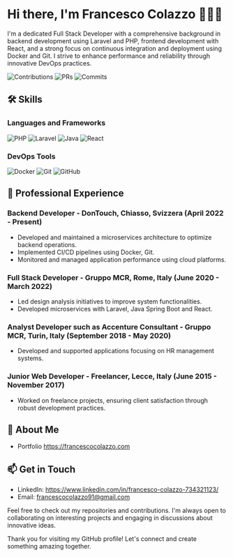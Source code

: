 # Hi there, I'm Francesco Colazzo 👋👨‍💻

I'm a dedicated Full Stack Developer with a comprehensive background in backend development using Laravel and PHP, frontend development with React, and a strong focus on continuous integration and deployment using Docker and Git. I strive to enhance performance and reliability through innovative DevOps practices.

![Contributions](https://badges.strrl.dev/contributions/all/francescocolazzo)
![PRs](https://badges.strrl.dev/prs/all/francescocolazzo)
![Commits](https://badges.strrl.dev/commits/all/francescocolazzo)

## 🛠️ Skills

### Languages and Frameworks
![PHP](https://img.shields.io/badge/PHP-777BB4?style=for-the-badge&logo=php&logoColor=white)
![Laravel](https://img.shields.io/badge/Laravel-FF2D20?style=for-the-badge&logo=laravel&logoColor=white)
![Java](https://img.shields.io/badge/Java-007396?style=for-the-badge&logo=java&logoColor=white)
![React](https://img.shields.io/badge/React-61DAFB?style=for-the-badge&logo=react&logoColor=white)

### DevOps Tools
![Docker](https://img.shields.io/badge/Docker-2496ED?style=for-the-badge&logo=docker&logoColor=white)
![Git](https://img.shields.io/badge/Git-F05032?style=for-the-badge&logo=git&logoColor=white)
![GitHub](https://img.shields.io/badge/GitHub-181717?style=for-the-badge&logo=github&logoColor=white)

## 💼 Professional Experience

### Backend Developer - DonTouch, Chiasso, Svizzera (April 2022 - Present)
- Developed and maintained a microservices architecture to optimize backend operations.
- Implemented CI/CD pipelines using Docker, Git.
- Monitored and managed application performance using cloud platforms.

### Full Stack Developer - Gruppo MCR, Rome, Italy (June 2020 - March 2022)
- Led design analysis initiatives to improve system functionalities.
- Developed microservices with Laravel, Java Spring Boot and React.

### Analyst Developer such as Accenture Consultant - Gruppo MCR, Turin, Italy (September 2018 - May 2020)
- Developed and supported applications focusing on HR management systems.

### Junior Web Developer - Freelancer, Lecce, Italy (June 2015 - November 2017)
- Worked on freelance projects, ensuring client satisfaction through robust development practices.

## 🚀 About Me
- Portfolio https://francescocolazzo.com
  
## 📫 Get in Touch
- LinkedIn: https://www.linkedin.com/in/francesco-colazzo-734321123/
- Email: francescocolazzo91@gmail.com

Feel free to check out my repositories and contributions. I'm always open to collaborating on interesting projects and engaging in discussions about innovative ideas.

Thank you for visiting my GitHub profile! Let's connect and create something amazing together.

